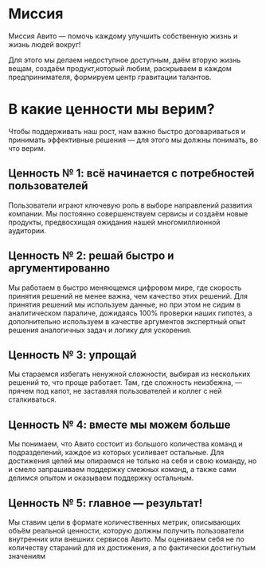 # Миссия

Миссия Авито —
помочь каждому улучшить собственную жизнь
и жизнь людей вокруг!

Для этого мы делаем недоступное доступным, даём вторую жизнь вещам, создаём продукт,который любим, раскрываем в каждом предпринимателя, формируем центр гравитации талантов.


# В какие ценности мы верим?

Чтобы поддерживать наш рост, нам важно быстро договариваться и принимать эффективные решения — для этого мы должны понимать, во что верим.

## Ценность № 1: всё начинается с потребностей пользователей 
Пользователи играют ключевую роль в выборе направлений развития компании. Мы постоянно совершенствуем сервисы и создаём новые продукты, предвосхищая ожидания нашей многомиллионной аудитории.

## Ценность № 2: решай быстро и аргументированно 

Мы работаем в быстро меняющемся цифровом мире, где скорость принятия решений не менее важна, чем качество этих решений. Для принятия решений мы используем данные, но при этом не сидим в аналитическом параличе, дожидаясь 100% проверки наших гипотез, а дополнительно используем в качестве аргументов экспертный опыт решения аналогичных задач и логику для ускорения.

## Ценность № 3: упрощай 

Мы стараемся избегать ненужной сложности, выбирая из нескольких решений то, что проще работает. Там, где сложность неизбежна, — прячем под капот, не заставляя пользователей и коллег с ней сталкиваться.

## Ценность № 4: вместе мы можем больше

Мы понимаем, что Авито состоит из большого количества команд и подразделений, каждое из которых усиливает остальные. Для достижения целей мы опираемся не только на себя и свою команду, но и смело запрашиваем поддержку смежных команд, а также сами делимся опытом и оказываем поддержку остальным.

## Ценность № 5: главное — результат!

Мы ставим цели в формате количественных метрик, описывающих объём реальной ценности, которую должны получить пользователи внутренних или внешних сервисов Авито. Мы оцениваем себя не по количеству стараний для их достижения, а по фактически достигнутым значениям
